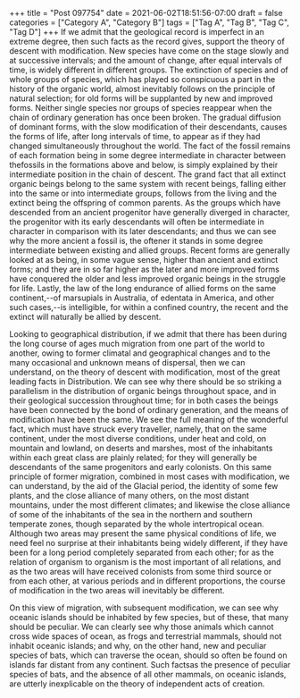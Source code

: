 +++
title = "Post 097754"
date = 2021-06-02T18:51:56-07:00
draft = false
categories = ["Category A", "Category B"]
tags = ["Tag A", "Tag B", "Tag C", "Tag D"]
+++
If we admit that the geological record is imperfect in an extreme degree, then such facts as the record gives, support the theory of descent with modification. New species have come on the stage slowly and at successive intervals; and the amount of change, after equal intervals of time, is widely different in different groups. The extinction of species and of whole groups of species, which has played so conspicuous a part in the history of the organic world, almost inevitably follows on the principle of natural selection; for old forms will be supplanted by new and improved forms. Neither single species nor groups of species reappear when the chain of ordinary generation has once been broken. The gradual diffusion of dominant forms, with the slow modification of their descendants, causes the forms of life, after long intervals of time, to appear as if they had changed simultaneously throughout the world. The fact of the fossil remains of each formation being in some degree intermediate in character between thefossils in the formations above and below, is simply explained by their intermediate position in the chain of descent. The grand fact that all extinct organic beings belong to the same system with recent beings, falling either into the same or into intermediate groups, follows from the living and the extinct being the offspring of common parents. As the groups which have descended from an ancient progenitor have generally diverged in character, the progenitor with its early descendants will often be intermediate in character in comparison with its later descendants; and thus we can see why the more ancient a fossil is, the oftener it stands in some degree intermediate between existing and allied groups. Recent forms are generally looked at as being, in some vague sense, higher than ancient and extinct forms; and they are in so far higher as the later and more improved forms have conquered the older and less improved organic beings in the struggle for life. Lastly, the law of the long endurance of allied forms on the same continent,--of marsupials in Australia, of edentata in America, and other such cases,--is intelligible, for within a confined country, the recent and the extinct will naturally be allied by descent.

Looking to geographical distribution, if we admit that there has been during the long course of ages much migration from one part of the world to another, owing to former climatal and geographical changes and to the many occasional and unknown means of dispersal, then we can understand, on the theory of descent with modification, most of the great leading facts in Distribution. We can see why there should be so striking a parallelism in the distribution of organic beings throughout space, and in their geological succession throughout time; for in both cases the beings have been connected by the bond of ordinary generation, and the means of modification have been the same. We see the full meaning of the wonderful fact, which must have struck every traveller, namely, that on the same continent, under the most diverse conditions, under heat and cold, on mountain and lowland, on deserts and marshes, most of the inhabitants within each great class are plainly related; for they will generally be descendants of the same progenitors and early colonists. On this same principle of former migration, combined in most cases with modification, we can understand, by the aid of the Glacial period, the identity of some few plants, and the close alliance of many others, on the most distant mountains, under the most different climates; and likewise the close alliance of some of the inhabitants of the sea in the northern and southern temperate zones, though separated by the whole intertropical ocean. Although two areas may present the same physical conditions of life, we need feel no surprise at their inhabitants being widely different, if they have been for a long period completely separated from each other; for as the relation of organism to organism is the most important of all relations, and as the two areas will have received colonists from some third source or from each other, at various periods and in different proportions, the course of modification in the two areas will inevitably be different.

On this view of migration, with subsequent modification, we can see why oceanic islands should be inhabited by few species, but of these, that many should be peculiar. We can clearly see why those animals which cannot cross wide spaces of ocean, as frogs and terrestrial mammals, should not inhabit oceanic islands; and why, on the other hand, new and peculiar species of bats, which can traverse the ocean, should so often be found on islands far distant from any continent. Such factsas the presence of peculiar species of bats, and the absence of all other mammals, on oceanic islands, are utterly inexplicable on the theory of independent acts of creation.
